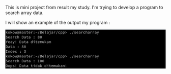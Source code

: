 This is mini project from result my study. I'm trying to develop a program to search array data. 

I will show an example of the output my program :

![output](./image/sample.png)
